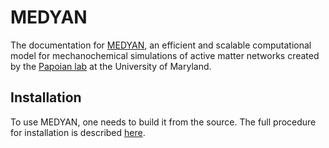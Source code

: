 # MEDYAN

The documentation for [MEDYAN](http://www.medyan.org), an efficient and scalable computational model for mechanochemical simulations of active matter networks created by the [Papoian lab](http://papoian.chem.umd.edu) at the University of Maryland.

## Installation

To use MEDYAN, one needs to build it from the source. The full procedure for installation is described [here](guide/installation.md).

